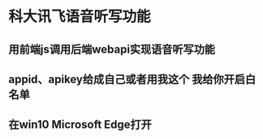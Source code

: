 # 科大讯飞语音听写功能

## 用前端js调用后端webapi实现语音听写功能

## appid、apikey给成自己或者用我这个 我给你开启白名单

## 在win10 Microsoft Edge打开

